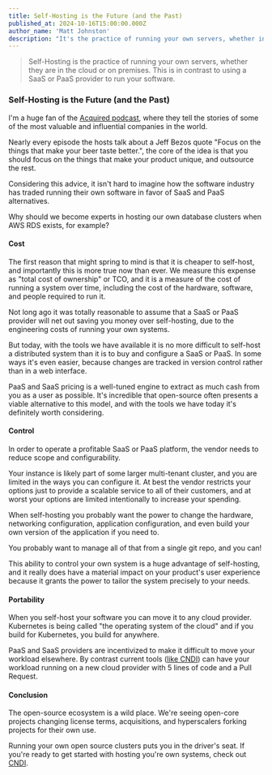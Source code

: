 ```yaml
---
title: Self-Hosting is the Future (and the Past)
published_at: 2024-10-16T15:00:00.000Z
author_name: 'Matt Johnston'
description: "It's the practice of running your own servers, whether in the cloud or on-prem."
---
```


> Self-Hosting is the practice of running your own servers, whether they are in
> the cloud or on premises. This is in contrast to using a SaaS or PaaS provider
> to run your software.

### Self-Hosting is the Future (and the Past)

I'm a huge fan of the [Acquired podcast](https://acquired.fm), where they tell
the stories of some of the most valuable and influential companies in the world.

Nearly every episode the hosts talk about a Jeff Bezos quote "Focus on the
things that make your beer taste better.", the core of the idea is that you
should focus on the things that make your product unique, and outsource the
rest.

Considering this advice, it isn't hard to imagine how the software industry has
traded running their own software in favor of SaaS and PaaS alternatives.

Why should we become experts in hosting our own database clusters when AWS RDS
exists, for example?

#### Cost

The first reason that might spring to mind is that it is cheaper to self-host,
and importantly this is more true now than ever. We measure this expense as
"total cost of ownership" or TCO, and it is a measure of the cost of running a
system over time, including the cost of the hardware, software, and people
required to run it.

Not long ago it was totally reasonable to assume that a SaaS or PaaS provider
will net out saving you money over self-hosting, due to the engineering costs of
running your own systems.

But today, with the tools we have available it is no more difficult to self-host
a distributed system than it is to buy and configure a SaaS or PaaS. In some
ways it's even easier, because changes are tracked in version control rather
than in a web interface.

PaaS and SaaS pricing is a well-tuned engine to extract as much cash from you as
a user as possible. It's incredible that open-source often presents a viable
alternative to this model, and with the tools we have today it's definitely
worth considering.

#### Control

In order to operate a profitable SaaS or PaaS platform, the vendor needs to
reduce scope and configurability.

Your instance is likely part of some larger multi-tenant cluster, and you are
limited in the ways you can configure it. At best the vendor restricts your
options just to provide a scalable service to all of their customers, and at
worst your options are limited intentionally to increase your spending.

When self-hosting you probably want the power to change the hardware, networking
configuration, application configuration, and even build your own version of the
application if you need to.

You probably want to manage all of that from a single git repo, and you can!

This ability to control your own system is a huge advantage of self-hosting, and
it really does have a material impact on your product's user experience because
it grants the power to tailor the system precisely to your needs.

#### Portability

When you self-host your software you can move it to any cloud provider.
Kubernetes is being called "the operating system of the cloud" and if you build
for Kubernetes, you build for anywhere.

PaaS and SaaS providers are incentivized to make it difficult to move your
workload elsewhere. By contrast current tools
([like CNDI](https://cndi.run/gh?)) can have your workload running on a new
cloud provider with 5 lines of code and a Pull Request.

#### Conclusion

The open-source ecosystem is a wild place. We're seeing open-core projects
changing license terms, acquisitions, and hyperscalers forking projects for
their own use.

Running your own open source clusters puts you in the driver's seat. If you're
ready to get started with hosting you're own systems, check out
[CNDI](https://cndi.run/gh?).
